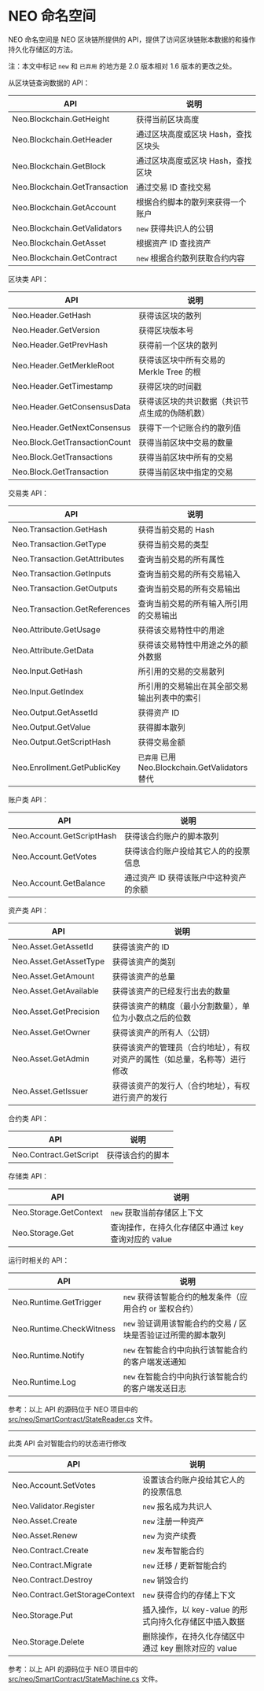 # NEO 命名空间

NEO 命名空间是 NEO 区块链所提供的 API，提供了访问区块链账本数据的和操作持久化存储区的方法。

注：本文中标记 `new` 和 ` 已弃用 ` 的地方是 2.0 版本相对 1.6 版本的更改之处。

从区块链查询数据的 API：

| API                           | 说明                   |
| ----------------------------- | -------------------- |
| Neo.Blockchain.GetHeight      | 获得当前区块高度             |
| Neo.Blockchain.GetHeader      | 通过区块高度或区块 Hash，查找区块头 |
| Neo.Blockchain.GetBlock       | 通过区块高度或区块 Hash，查找区块  |
| Neo.Blockchain.GetTransaction | 通过交易 ID 查找交易         |
| Neo.Blockchain.GetAccount     | 根据合约脚本的散列来获得一个账户     |
| Neo.Blockchain.GetValidators  | `new` 获得共识人的公钥       |
| Neo.Blockchain.GetAsset       | 根据资产 ID 查找资产         |
| Neo.Blockchain.GetContract    | `new` 根据合约散列获取合约内容   |

区块类 API：

| API                           | 说明                         |
| ----------------------------- | -------------------------- |
| Neo.Header.GetHash            | 获得该区块的散列                   |
| Neo.Header.GetVersion         | 获得区块版本号                    |
| Neo.Header.GetPrevHash        | 获得前一个区块的散列                 |
| Neo.Header.GetMerkleRoot      | 获得该区块中所有交易的 Merkle Tree 的根 |
| Neo.Header.GetTimestamp       | 获得区块的时间戳                   |
| Neo.Header.GetConsensusData   | 获得该区块的共识数据（共识节点生成的伪随机数）    |
| Neo.Header.GetNextConsensus   | 获得下一个记账合约的散列值              |
| Neo.Block.GetTransactionCount | 获得当前区块中交易的数量               |
| Neo.Block.GetTransactions     | 获得当前区块中所有的交易               |
| Neo.Block.GetTransaction      | 获得当前区块中指定的交易               |

交易类 API：

| API                           | 说明                                       |
| ----------------------------- | ---------------------------------------- |
| Neo.Transaction.GetHash       | 获得当前交易的 Hash                             |
| Neo.Transaction.GetType       | 获得当前交易的类型                                |
| Neo.Transaction.GetAttributes | 查询当前交易的所有属性                              |
| Neo.Transaction.GetInputs     | 查询当前交易的所有交易输入                            |
| Neo.Transaction.GetOutputs    | 查询当前交易的所有交易输出                            |
| Neo.Transaction.GetReferences | 查询当前交易的所有输入所引用的交易输出                      |
| Neo.Attribute.GetUsage        | 获得该交易特性中的用途                              |
| Neo.Attribute.GetData         | 获得该交易特性中用途之外的额外数据                        |
| Neo.Input.GetHash             | 所引用的交易的交易散列                              |
| Neo.Input.GetIndex            | 所引用的交易输出在其全部交易输出列表中的索引                   |
| Neo.Output.GetAssetId         | 获得资产 ID                                  |
| Neo.Output.GetValue           | 获得脚本散列                                   |
| Neo.Output.GetScriptHash      | 获得交易金额                                   |
| Neo.Enrollment.GetPublicKey   | ` 已弃用 ` 已用 Neo.Blockchain.GetValidators 替代 |

账户类 API：

| API                       | 说明                    |
| ------------------------- | --------------------- |
| Neo.Account.GetScriptHash | 获得该合约账户的脚本散列          |
| Neo.Account.GetVotes      | 获得该合约账户投给其它人的的投票信息    |
| Neo.Account.GetBalance    | 通过资产 ID 获得该账户中这种资产的余额 |

资产类 API：

| API                    | 说明                                    |
| ---------------------- | ------------------------------------- |
| Neo.Asset.GetAssetId   | 获得该资产的 ID                             |
| Neo.Asset.GetAssetType | 获得该资产的类别                              |
| Neo.Asset.GetAmount    | 获得该资产的总量                              |
| Neo.Asset.GetAvailable | 获得该资产的已经发行出去的数量                       |
| Neo.Asset.GetPrecision | 获得该资产的精度（最小分割数量），单位为小数点之后的位数          |
| Neo.Asset.GetOwner     | 获得该资产的所有人（公钥）                         |
| Neo.Asset.GetAdmin     | 获得该资产的管理员（合约地址），有权对资产的属性（如总量，名称等）进行修改 |
| Neo.Asset.GetIssuer    | 获得该资产的发行人（合约地址），有权进行资产的发行             |

合约类 API：

| API                    | 说明       |
| ---------------------- | -------- |
| Neo.Contract.GetScript | 获得该合约的脚本 |

存储类 API：

| API                    | 说明                              |
| ---------------------- | ------------------------------- |
| Neo.Storage.GetContext | `new` 获取当前存储区上下文                |
| Neo.Storage.Get        | 查询操作，在持久化存储区中通过 key 查询对应的 value |

运行时相关的 API：


| API                      | 说明                                  |
| ------------------------ | ----------------------------------- |
| Neo.Runtime.GetTrigger   | `new` 获得该智能合约的触发条件（应用合约 or 鉴权合约）    |
| Neo.Runtime.CheckWitness | `new` 验证调用该智能合约的交易 / 区块是否验证过所需的脚本散列 |
| Neo.Runtime.Notify       | `new` 在智能合约中向执行该智能合约的客户端发送通知        |
| Neo.Runtime.Log          | `new` 在智能合约中向执行该智能合约的客户端发送日志        |

参考：以上 API 的源码位于 NEO 项目中的 [src/neo/SmartContract/StateReader.cs](https://github.com/neo-project/neo/blob/master/neo/SmartContract/StateReader.cs) 文件。

------

此类 API 会对智能合约的状态进行修改

| API                            | 说明                               |
| ------------------------------ | -------------------------------- |
| Neo.Account.SetVotes           | 设置该合约账户投给其它人的的投票信息               |
| Neo.Validator.Register         | `new` 报名成为共识人                    |
| Neo.Asset.Create               | `new` 注册一种资产                     |
| Neo.Asset.Renew                | `new` 为资产续费                      |
| Neo.Contract.Create            | `new` 发布智能合约                     |
| Neo.Contract.Migrate           | `new` 迁移 / 更新智能合约                |
| Neo.Contract.Destroy           | `new` 销毁合约                       |
| Neo.Contract.GetStorageContext | `new` 获得合约的存储上下文                 |
| Neo.Storage.Put                | 插入操作，以 key-value 的形式向持久化存储区中插入数据 |
| Neo.Storage.Delete             | 删除操作，在持久化存储区中通过 key 删除对应的 value  |

参考：以上 API 的源码位于 NEO 项目中的 [src/neo/SmartContract/StateMachine.cs](https://github.com/neo-project/neo/blob/master/neo/SmartContract/StateMachine.cs) 文件。
